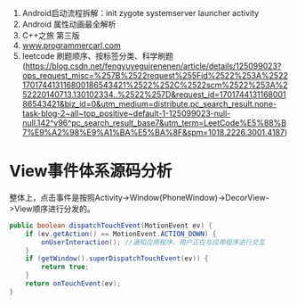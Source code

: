 1. Android启动流程拆解：init  zygote  systemserver  launcher  activity
2. Android 属性动画最全解析
3. C++之旅 第三版
4. www.programmercarl.com
5. leetcode 刷题顺序、按标签分类、科学刷题(https://blog.csdn.net/fengyuyeguirenenen/article/details/125099023?ops_request_misc=%257B%2522request%255Fid%2522%253A%2522170174413116800186543421%2522%252C%2522scm%2522%253A%252220140713.130102334..%2522%257D&request_id=170174413116800186543421&biz_id=0&utm_medium=distribute.pc_search_result.none-task-blog-2~all~top_positive~default-1-125099023-null-null.142^v96^pc_search_result_base7&utm_term=LeetCode%E5%88%B7%E9%A2%98%E9%A1%BA%E5%BA%8F&spm=1018.2226.3001.4187)

# View事件体系源码分析
整体上，点击事件是按照Activity->Window(PhoneWindow)->DecorView->View顺序进行分发的。

```java
public boolean dispatchTouchEvent(MotionEvent ev) {
    if (ev.getAction() == MotionEvent.ACTION_DOWN) {
        onUserInteraction(); //通知应用程序，用户正在与应用程序进行交互
    }
    if (getWindow().superDispatchTouchEvent(ev)) {
        return true;
    }
    return onTouchEvent(ev);
}
```
